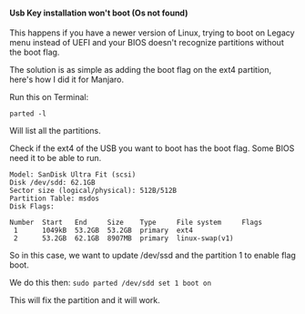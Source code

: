 #### Usb Key installation won't boot (Os not found) 

This happens if you have a newer version of Linux, trying to boot on Legacy menu instead of UEFI and your BIOS doesn't recognize partitions without the boot flag.

The solution is as simple as adding the boot flag on the ext4 partition, here's how I did it for Manjaro.

Run this on Terminal:

`parted -l`

Will list all the partitions.

Check if the ext4 of the USB you want to boot has the boot flag.
Some BIOS need it to be able to run.

```
Model: SanDisk Ultra Fit (scsi)
Disk /dev/sdd: 62.1GB
Sector size (logical/physical): 512B/512B
Partition Table: msdos
Disk Flags: 

Number  Start   End     Size    Type     File system     Flags
 1      1049kB  53.2GB  53.2GB  primary  ext4            
 2      53.2GB  62.1GB  8907MB  primary  linux-swap(v1)
```

So in this case, we want to update /dev/ssd and the partition 1 to enable flag boot.

We do this then:
`sudo parted /dev/sdd set 1 boot on`

This will fix the partition and it will work.